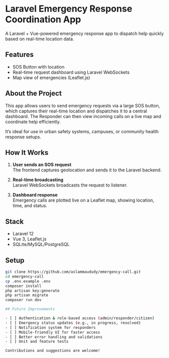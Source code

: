 # Laravel Emergency Response Coordination App

A Laravel + Vue-powered emergency response app to dispatch help quickly based on real-time location data.

## Features
- SOS Button with location
- Real-time request dashboard using Laravel WebSockets
- Map view of emergencies (Leaflet.js)

## About the Project

This app allows users to send emergency requests via a large SOS button, which captures their real-time location and dispatches it to a central dashboard. The Responder can then view incoming calls on a live map and coordinate help efficiently.

It’s ideal for use in urban safety systems, campuses, or community health response setups.

## How It Works

1. **User sends an SOS request**  
   The frontend captures geolocation and sends it to the Laravel backend.

2. **Real-time broadcasting**  
   Laravel WebSockets broadcasts the request to listener.

3. **Dashboard response**  
   Emergency calls are plotted live on a Leaflet map, showing location, time, and status.


## Stack
- Laravel 12
- Vue 3, Leaflet.js
- SQLite/MySQL/PostgreSQL

## Setup
```bash
git clone https://github.com/aslammaududy/emergency-call.git
cd emergency-call
cp .env.example .env
composer install
php artisan key:generate
php artisan migrate
composer run dev

## Future Improvements

- [ ] Authentication & role-based access (admin/responder/citizen)
- [ ] Emergency status updates (e.g., in progress, resolved)
- [ ] Notification system for responders
- [ ] Mobile-friendly UI for faster access
- [ ] Better error handling and validations
- [ ] Unit and feature tests

Contributions and suggestions are welcome!
